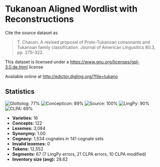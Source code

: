# Tukanoan Aligned Wordlist with Reconstructions

Cite the source dataset as

> T. Chacon. A revised proposal of Proto-Tukanoan consonants and Tukanoan family classification. Journal of American Lingusitics 80.3, pp. 275–322.

This dataset is licensed under a https://www.gnu.org/licenses/gpl-3.0.de.html license

Available online at http://edictor.digling.org/?file=tukano

## Statistics
![Glottolog: 77%](https://img.shields.io/badge/Glottolog-77%25-yellow.svg "Glottolog: 77%") ![Concepticon: 89%](https://img.shields.io/badge/Concepticon-89%25-yellowgreen.svg "Concepticon: 89%") ![Source: 100%](https://img.shields.io/badge/Source-100%25-brightgreen.svg "Source: 100%") ![LingPy: 90%](https://img.shields.io/badge/LingPy-90%25-yellowgreen.svg "LingPy: 90%") ![CLPA: 69%](https://img.shields.io/badge/CLPA-69%25-orange.svg "CLPA: 69%")

- **Varieties:** 16
- **Concepts:** 122
- **Lexemes:** 3,084
- **Synonymy:** 1.00
- **Cognacy:** 1,534 cognates in 141 cognate sets
- **Invalid lexemes:** 0
- **Tokens:** 12,552
- **Segments:** 67 (7 LingPy errors, 21 CLPA errors, 10 CLPA modified)
- **Inventory size (avg):** 28.62